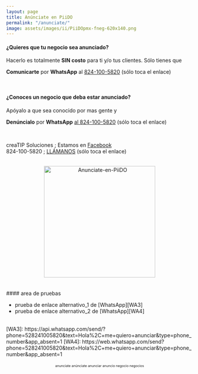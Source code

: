 ```yaml
---
layout: page
title: Anúnciate en PiiDO
permalink: "/anunciate/"
image: assets/images/ii/PiiDOpmx-fneg-620x140.png
---
```


#### ¿Quieres que tu negocio sea anunciado?

Hacerlo es totalmente <b>SIN costo</b> para ti y/o tus clientes. Sólo tienes que

**Comunicarte** por <b>WhatsApp</b> al [824-100-5820][WA1] (sólo toca el enlace)

<br />

#### ¿Conoces un negocio que deba estar anunciado?

Apóyalo a que sea conocido por mas gente y 

**Denúncialo** por <b>WhatsApp</b> [al 824-100-5820][WA2] (sólo toca el enlace)

<br />

creaTIP Soluciones ; Estamos en [Facebook][FB]
<br />
824-100-5820 ; [LLÁMANOS][Tel1] (sólo toca el enlace)

<br />


[FB]: https://www.facebook.com/creaTipSolucionesSH/

[Tel1]: tel:+528241005820

[WA1]: https://wa.me/528241005820?text=Hola,%20me%20quiero%20anunciar
[WA2]: https://wa.me/528241005820?text=Hola,%20conozco%20éste%20negocio




<!-- ===== 2da IMAGEN ===== --> 
<center>
    <img src="{{ site.baseurl }}/assets/images/ii/un-concepto-de.png" alt="Anunciate-en-PiiDO" style="height: 300px;"/>
</center>

<br />


<br />
#### area de pruebas
<ul>
    <li>prueba de enlace alternativo_1 de [WhatsApp][WA3]</li>
    <li>prueba de enlace alternativo_2 de [WhatsApp][WA4]</li>
</ul>
<br />
[WA3]: https://api.whatsapp.com/send/?phone=528241005820&text=Hola%2C+me+quiero+anunciar&type=phone_number&app_absent=1
[WA4]: https://web.whatsapp.com/send?phone=528241005820&text=Hola%2C+me+quiero+anunciar&type=phone_number&app_absent=1


<!-- Disclaimer & palabras clave
================================================== -->
<center>
	<span style="font-size: small; color: maroon;">
	<!-- AVISO -->
	</span>
</center><br />

<center>
	<span style="font-size: xx-small;">
		<!--Palabras Clave-->anunciate anúnciate anunciar anuncio negocio negocios
	</span>
</center>


